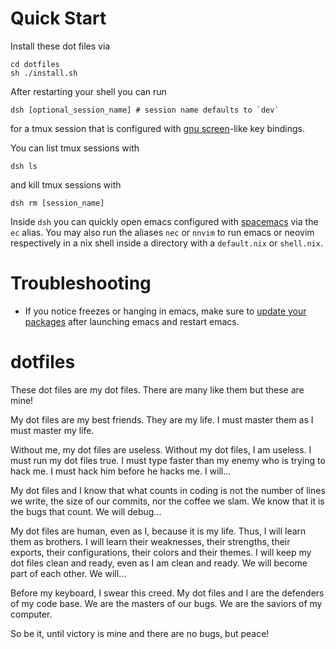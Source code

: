 # Quick Start
Install these dot files via
```
cd dotfiles
sh ./install.sh
```

After restarting your shell you can run
```
dsh [optional_session_name] # session name defaults to `dev`
```
for a tmux session that is configured with [gnu screen](https://www.gnu.org/software/screen/)-like key bindings.

You can list tmux sessions with
```
dsh ls
```

and kill tmux sessions with
```
dsh rm [session_name]
```

Inside `dsh` you can quickly open emacs configured with [spacemacs](https://www.spacemacs.org/) via the `ec` alias. You may also run the aliases `nec` or `nnvim` to run emacs or neovim respectively in a nix shell inside a directory with a `default.nix` or `shell.nix`.

# Troubleshooting
- If you notice freezes or hanging in emacs, make sure to [update your packages](https://develop.spacemacs.org/doc/DOCUMENTATION.html#update-packages) after launching emacs and restart emacs.

# dotfiles
These dot files are my dot files. There are many like them but these are mine! 

My dot files are my best friends. They are my life. I must master them as I must master my life.

Without me, my dot files are useless. Without my dot files, I am useless. I must run my dot files true. I must type faster than my enemy who is trying to hack me. I must hack him before he hacks me. I will...

My dot files and I know that what counts in coding is not the number of lines we write, the size of our commits, nor the coffee we slam. We know that it is the bugs that count. We will debug...

My dot files are human, even as I, because it is my life. Thus, I will learn them as brothers. I will learn their weaknesses, their strengths, their exports, their configurations, their colors and their themes. I will keep my dot files clean and ready, even as I am clean and ready. We will become part of each other. We will...

Before my keyboard, I swear this creed. My dot files and I are the defenders of my code base. We are the masters of our bugs. We are the saviors of my computer.

So be it, until victory is mine and there are no bugs, but peace!
